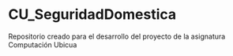 # CU_SeguridadDomestica
 Repositorio creado para el desarrollo del proyecto de la asignatura Computación Ubicua
